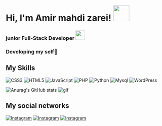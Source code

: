 # Hi, I'm Amir mahdi zarei! <img src="https://media.giphy.com/media/mGcNjsfWAjY5AEZNw6/giphy.gif" width="50">

### junior Full-Stack Developer <img src="https://media.giphy.com/media/WUlplcMpOCEmTGBtBW/giphy.gif" width="30"> 

### Developing my self🙂

 ## My Skills
 
![CSS3](https://img.shields.io/badge/CSS3-1572B6?logo=CSS3&logoColor=white&style=for-the-badge)
![HTML5](https://img.shields.io/badge/HTML5-E34F26?logo=HTML5&logoColor=white&style=for-the-badge)
![JavaScript](https://img.shields.io/badge/JavaScript-F7DF1E?logo=JavaScript&logoColor=black&style=for-the-badge)
![PHP](https://img.shields.io/badge/PHP-777BB4?logo=PHP&logoColor=white&style=for-the-badge)
![Python](https://img.shields.io/badge/python-0677b8?logo=python&logoColor=white&style=for-the-badge)
![Mysql](https://img.shields.io/badge/mysql-d88700?logo=WordPress&logoColor=white&style=for-the-badge)
![WordPress](https://img.shields.io/badge/WordPress-21759B?logo=WordPress&logoColor=white&style=for-the-badge)

![Anurag's GitHub stats](https://github-readme-stats.vercel.app/api?username=z4r3i&show_icons=true&theme=transparent) 
![gif](https://user-images.githubusercontent.com/59662513/233776430-d1228aa0-72bf-4d6f-a1f3-d395ef426330.gif)


## My social networks
<a href="https://instagram.com/pars_programmer"><img alt="Instagram" src="https://img.shields.io/badge/Instagram-%23E4405F.svg?style=for-the-badge&logo=Instagram&logoColor=white"/></a>
<a href="https://t.me/ye_allaf"><img alt="Instagram" src="https://img.shields.io/badge/telegram-2b8de2.svg?style=for-the-badge&logo=telegram&logoColor=white"/></a>
<a href="https://wa.me/989991502929"><img alt="Instagram" src="https://img.shields.io/badge/whatsapp-40dd5c.svg?style=for-the-badge&logo=whatsapp&logoColor=white"/></a>
